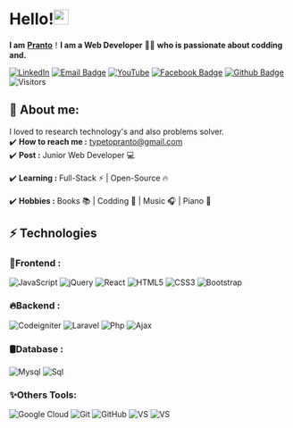 # Hello!<img src="https://user-images.githubusercontent.com/5679180/79618120-0daffb80-80be-11ea-819e-d2b0fa904d07.gif" width="27px"> 

**I am** [**Pranto**](https://github.com/mahadihasanpranto786)！**I am a Web Developer** 👨‍💻 **who is passionate about codding and.**

<a href="https://www.linkedin.com/in/mahadihasanpranto786" target="_blank"><img src="https://img.shields.io/badge/LinkedIn-%230077B5.svg?&style=flat-square&logo=linkedin&logoColor=white" alt="LinkedIn"></a>
[![Email Badge](https://img.shields.io/badge/-Email-c14438?style=flat-square&logo=Gmail&logoColor=white&link=mailto:typetopranto@gmail.com)](mailto:typetopranto@gmail.com)
[![YouTube](https://img.shields.io/badge/youtube-%23FF0000.svg?&style=flat-square&logo=youtube&logoColor=white)](https://youtube.com/channel/UCKDxzm83KzZb-zz_AKGK5Ig) 
[![Facebook Badge](https://img.shields.io/badge/-Facebook-3b5998?style=flat-square&labelColor=3b5998&logo=facebook&logoColor=white&link=https://www.facebook.com/weltonpfelix/)](https://www.facebook.com/mehedihasanpranto786)
[![Github Badge](https://img.shields.io/badge/-Github-232323?style=flat-square&logo=Github&logoColor=white&link=https://space.bilibili.com/)](https://space.bilibili.com/)
![Visitors](https://visitor-badge.laobi.icu/badge?page_id=pranto)
<!-- [![Twitter Badge](https://img.shields.io/badge/-Twitter-1da1f2?style=flat-square&labelColor=1da1f2&logo=twitter&logoColor=white&link=https://twitter.com/)](https://twitter.com/) 
[![Whatsapp Badge](https://img.shields.io/badge/-Whatsapp-4CA143?style=flat-square&labelColor=4CA143&logo=whatsapp&logoColor=white&link=https://api.whatsapp.com/send?phone=5581984434580&text=Hi!)]()-->

## 🧐 About me:

I loved to research technology's and also problems solver.
<br/>:heavy_check_mark: **How to reach me :** typetopranto@gmail.com
<br/>:heavy_check_mark: **Post :** Junior Web Developer :computer:	
<br/>:heavy_check_mark: **Learning :** Full-Stack :zap: | Open-Source :fire:	
<br/>:heavy_check_mark: **Hobbies :** Books :books: | Codding :green_heart: | Music :headphones: | Piano :musical_keyboard:
## ⚡ Technologies
### :art:Frontend :
![JavaScript](https://img.shields.io/badge/-JavaScript-black?style=flat-square&logo=javascript)
![jQuery](https://img.shields.io/badge/-jQuery-black?style=flat-square&logo=jQuery)
![React](https://img.shields.io/badge/-React-000000?style=flat-square&logo=React)
![HTML5](https://img.shields.io/badge/-HTML5-E34F26?style=flat-square&logo=html5&logoColor=white)
![CSS3](https://img.shields.io/badge/-CSS3-1572B6?style=flat-square&logo=css3)
![Bootstrap](https://img.shields.io/badge/-Bootstrap-563D7C?style=flat-square&logo=bootstrap) 
### :fire:Backend :
![Codeigniter](https://img.shields.io/badge/-Codeigniter-black?style=flat-square&logo=Codeigniter)
![Laravel](https://img.shields.io/badge/-Laravel-black?style=flat-square&logo=Laravel)
![Php](https://img.shields.io/badge/PHP-777BB4?style=flat-square&logo=php&logoColor=white)
![Ajax](https://img.shields.io/badge/AJAX-F7DF1E?style=flat-square&logo=javascript&logoColor=black)
### 🛢Database :
![Mysql](https://img.shields.io/badge/MySQL-00000F?style=flat-square&logo=mysql&logoColor=blue)
![Sql](https://img.shields.io/badge/SQL-00000F?style=flat-square&logo=sql&logoColor=blue)
### :sparkles:Others Tools:
![Google Cloud](https://img.shields.io/badge/Google%20Cloud-black?style=flat-square&logo=google-cloud)
![Git](https://img.shields.io/badge/-Git-black?style=flat-square&logo=git)
![GitHub](https://img.shields.io/badge/-GitHub-181717?style=flat-square&logo=github)
![VS](https://img.shields.io/badge/-VsCode-2C2C32?style=flat-square&logo=visual-studio-code&logoColor=0078D7)
![VS](https://img.shields.io/badge/Trello-0052CC?flat-square&logo=trello&logoColor=white)

